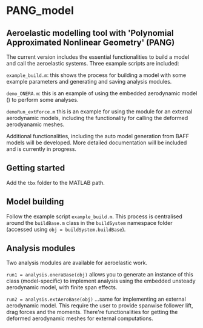 # PANG_model
## Aeroelastic modelling tool with 'Polynomial Approximated Nonlinear Geometry' (PANG)

The current version includes the essential functionalities to build a model and call the aeroelastic systems. Three example scripts are included:

`example_build.m`: this shows the process for building a model with some example parameters and generating and saving analysis modules.

`demo_ONERA.m`: this is an example of using the embedded aerodynamic model () to perform some analyses.

`demoRun_extForce.m` this is an example for using the module for an external aerodynamic models, including the functionality for calling the deformed aerodyanamic meshes.

Additional functionalities, including the auto model generation from BAFF models will be developed. More detailed documentation will be included and is currently in progress.

## Getting started

Add the `tbx` folder to the MATLAB path.

## Model building

Follow the example script `example_build.m`. This process is centralised around the `buildBase.m` class in the `buildSystem` namespace folder (accessed using `obj = buildSystem.buildBase`). 

## Analysis modules

Two analysis modules are available for aeroelastic work.

`run1 = analysis.oneraBase(obj)` allows you to generate an instance of this class (model-specific) to implement analysis using the embedded unsteady aerodynamic model, with finite span effects.

`run2 = analysis.extAeroBase(obj)` ...same for implementing an external aerodynamic model. This require the user to provide spanwise follower lift, drag forces and the moments. There're functionalities for getting the deformed aerodynamic meshes for external computations.
